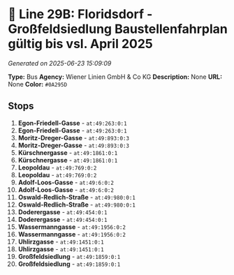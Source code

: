 # 🚌 Line 29B: Floridsdorf - Großfeldsiedlung Baustellenfahrplan gültig bis vsl. April 2025

*Generated on 2025-06-23 15:09:09*

**Type:** Bus
**Agency:** Wiener Linien GmbH & Co KG
**Description:** None
**URL:** None
**Color:** `#0A295D`

## Stops

1. **Egon-Friedell-Gasse** - `at:49:263:0:1`
2. **Egon-Friedell-Gasse** - `at:49:263:0:1`
3. **Moritz-Dreger-Gasse** - `at:49:893:0:3`
4. **Moritz-Dreger-Gasse** - `at:49:893:0:3`
5. **Kürschnergasse** - `at:49:1861:0:1`
6. **Kürschnergasse** - `at:49:1861:0:1`
7. **Leopoldau** - `at:49:769:0:2`
8. **Leopoldau** - `at:49:769:0:2`
9. **Adolf-Loos-Gasse** - `at:49:6:0:2`
10. **Adolf-Loos-Gasse** - `at:49:6:0:2`
11. **Oswald-Redlich-Straße** - `at:49:980:0:1`
12. **Oswald-Redlich-Straße** - `at:49:980:0:1`
13. **Doderergasse** - `at:49:454:0:1`
14. **Doderergasse** - `at:49:454:0:1`
15. **Wassermanngasse** - `at:49:1956:0:2`
16. **Wassermanngasse** - `at:49:1956:0:2`
17. **Uhlirzgasse** - `at:49:1451:0:1`
18. **Uhlirzgasse** - `at:49:1451:0:1`
19. **Großfeldsiedlung** - `at:49:1859:0:1`
20. **Großfeldsiedlung** - `at:49:1859:0:1`